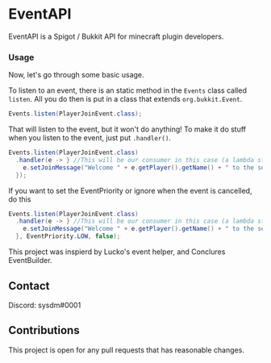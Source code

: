 # EventAPI

EventAPI is a Spigot / Bukkit API for minecraft plugin developers.

### Usage

Now, let's go through some basic usage.

To listen to an event, there is an static method in the `Events` class called `listen`. All you do then is put in a class that extends `org.bukkit.Event`.

```java
Events.listen(PlayerJoinEvent.class);
```
That will listen to the event, but it won't do anything! To make it do stuff when you listen to the event, just put `.handler()`.

```java
Events.listen(PlayerJoinEvent.class)
  .handler(e -> } //This will be our consumer in this case (a lambda statement where e is event), but you can also just put any regular consumer there instead of the statement.
    e.setJoinMessage("Welcome " + e.getPlayer().getName() + " to the server!);
  });
```

If you want to set the EventPriority or ignore when the event is cancelled, do this

```java
Events.listen(PlayerJoinEvent.class)
  .handler(e -> } //This will be our consumer in this case (a lambda statement where e is event), but you can also just put any regular consumer there instead of the statement.
    e.setJoinMessage("Welcome " + e.getPlayer().getName() + " to the server!);
  }, EventPriority.LOW, false);

```
This project was inspierd by Lucko's event helper, and Conclures EventBuilder.

## Contact
Discord: sysdm#0001

## Contributions
This project is open for any pull requests that has reasonable changes.

